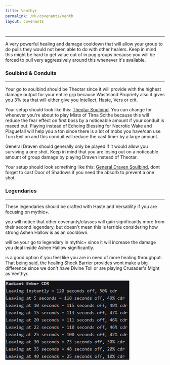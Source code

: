 ```yaml
---
title: Venthyr
permalink: /M+/covenants/venth
layout: covenants
---
```

### <a href="https://www.wowhead.com/spell=316958/ashen-hallow" data-wowhead="spell=316958"></a>

---
A very powerful healing and damage cooldown that will allow your group to do pulls they would not been able to do with other healers. Keep in mind this might be hard to get value out of in pug groups because you will be forced to pull very aggressively around this whenever it's available.

### Soulbind & Conduits

---
Your go to soulbind should be Theotar since it will provide with the highest damage output for your entire grp because Wasteland Propriety also it gives you 3% tea that will either give you Intellect, Haste, Vers or crit.

Your setup should look like this: [Theotar Soulbind](https://www.wowhead.com/soulbind-calc/venthyr/theotar-the-mad-duke/paladin/Awa-774CBS1ECBUtdAgSBTD0CCUwEAgiFStjCDUsqgg). You can change 
<a href="https://www.wowhead.com/spell=339316/echoing-blessings" data-wowhead="spell=339316"></a> for 
<a href="https://www.wowhead.com/spell=339124/pure-concentration" data-wowhead="spell=339124"></a> whenever you're about to play Mists of Tirna Scithe because this will reduce the fear effect on first boss by a noticeable amount if your conduit is maxed out. Playing <a href="https://www.wowhead.com/spell=339292/wrench-evil" data-wowhead="spell=339292"></a> instead of Echoing Blessing for Necrotic Wake and Plaguefall will help you a ton since there is a lot of mobs you have/can use Turn Evil on and this conduit will reduce the cast timer by a large amount.

General Draven should generally only be played if it would allow you surviving a one shot. Keep in mind that you are losing out on a noticeable amount of group damage by playing Draven instead of Theotar.

Your setup should look something like this: [General Draven Soulbind](https://www.wowhead.com/soulbind-calc/venthyr/general-draven/paladin/Awa-b5YDBS10ChUtRAolLVwKEgUwEAolMPQKIRUrYwo), dont forget to cast Door of Shadows if you need the absorb to prevent a one shot.

### Legendaries

---
These legendaries should be crafted with Haste and Versatility if you are focusing on mythic+.

<a href="https://www.wowhead.com/spell=355447/radiant-embers" data-wowhead="spell=355447"></a> you will notice that other covenants/classes will gain significantly more from their second legendary, but doesn't mean this is terrible considering how strong Ashen Hallow is as an cooldown.

<a href="https://www.wowhead.com/spell=337594/the-mad-paragon" data-wowhead="spell=337594"></a> will be your go to legendary in mythic+ since it will increase the damage you deal inside Ashen Hallow significantly.

<a href="https://www.wowhead.com/spell=337825/shock-barrier" data-wowhead="spell=337825"></a> is a good option if you feel like you are in need of more healing throughput. That being said, the healing Shock Barrier provides wont make a big difference since we don't have Divine Toll or are playing Crusader's Might as Venthyr. 

<a href="#">
<img class="center" src="/assets/img/covenants/venth_stats.png" />
</a>
